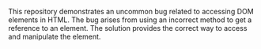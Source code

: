 This repository demonstrates an uncommon bug related to accessing DOM elements in HTML. The bug arises from using an incorrect method to get a reference to an element. The solution provides the correct way to access and manipulate the element.